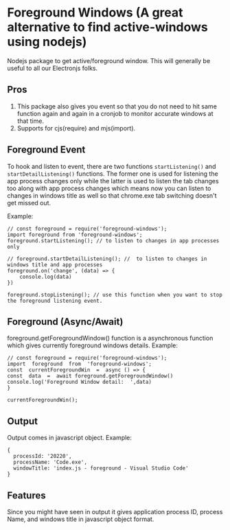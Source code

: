 # Foreground Windows (A great alternative to find active-windows using nodejs)

Nodejs package to get active/foreground window. This will generally be useful to all our Electronjs folks.

## Pros

1. This package also gives you event so that you do not need to hit same function again and again in a cronjob to monitor accurate windows at that time.
2. Supports for cjs(require) and mjs(import).

## Foreground Event

To hook and listen to event, there are two functions `startListening()` and `startDetailListening()` functions. The former one is used for listening the app process changes only while the latter is used to listen the tab changes too along with app process changes which means now you can listen to changes in windows title as well so that chrome.exe tab switching doesn't get missed out.

Example:

    // const foreground = require('foreground-windows');
    import foreground from 'foreground-windows';
    foreground.startListening(); // to listen to changes in app processes only

    // foreground.startDetailListening(); //  to listen to changes in windows title and app processes
    foreground.on('change', (data) => {
        console.log(data)
    })

    foreground.stopListening(); // use this function when you want to stop the foreground listening event.

## Foreground (Async/Await)

foreground.getForegroundWindow() function is a asynchronous function which gives currently foreground windows details.
Example:

    // const foreground = require('foreground-windows');
    import  foreground  from  'foreground-windows';
    const  currentForegroundWin  =  async () => {
    const  data  =  await foreground.getForegroundWindow()
    console.log('Foreground Window detail:  ',data)
    }

    currentForegroundWin();

## Output

Output comes in javascript object. Example:

    {
      processId: '20220',
      processName: 'Code.exe',
      windowTitle: 'index.js - foreground - Visual Studio Code'
    }

## Features

Since you might have seen in output it gives application process ID, process Name, and windows title in javascript object format.
